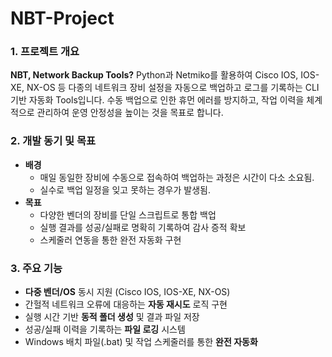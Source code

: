 # NBT-Project

### 1. 프로젝트 개요

**NBT, Network Backup Tools?**
Python과 Netmiko를 활용하여 Cisco IOS, IOS-XE, NX-OS 등 다종의 네트워크 장비 설정을 자동으로 백업하고 로그를 기록하는 CLI 기반 자동화 Tools입니다. 
수동 백업으로 인한 휴먼 에러를 방지하고, 작업 이력을 체계적으로 관리하여 운영 안정성을 높이는 것을 목표로 합니다. 

### 2. 개발 동기 및 목표

- **배경**
    - 매일 동일한 장비에 수동으로 접속하여 백업하는 과정은 시간이 다소 소요됨.
    - 실수로 백업 일정을 잊고 못하는 경우가 발생됨.
- **목표**
    - 다양한 벤더의 장비를 단일 스크립트로 통합 백업
    - 실행 결과를 성공/실패로 명확히 기록하여 감사 증적 확보
    - 스케줄러 연동을 통한 완전 자동화 구현

### 3. 주요 기능

- **다중 벤더/OS** 동시 지원 (Cisco IOS, IOS-XE, NX-OS)
- 간헐적 네트워크 오류에 대응하는 **자동 재시도** 로직 구현
- 실행 시간 기반 **동적 폴더 생성** 및 결과 파일 저장
- 성공/실패 이력을 기록하는 **파일 로깅** 시스템
- Windows 배치 파일(.bat) 및 작업 스케줄러를 통한 **완전 자동화**
